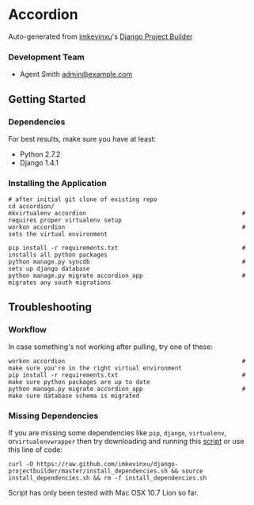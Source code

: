 Accordion
================

Auto-generated from [imkevinxu](https://github.com/imkevinxu)'s [Django Project Builder](https://github.com/imkevinxu/django-projectbuilder)

### Development Team

* Agent Smith <admin@example.com>

## Getting Started

### Dependencies

For best results, make sure you have at least:

* Python 2.7.2
* Django 1.4.1

### Installing the Application

    # after initial git clone of existing repo
    cd accordion/
    mkvirtualenv accordion                                            # requires proper virtualenv setup
    workon accordion                                                  # sets the virtual environment

    pip install -r requirements.txt                                   # installs all python packages
    python manage.py syncdb                                           # sets up django database
    python manage.py migrate accordion_app                            # migrates any south migrations

## Troubleshooting

### Workflow

In case something's not working after pulling, try one of these:

    workon accordion                                                  # make sure you're in the right virtual environment
    pip install -r requirements.txt                                   # make sure python packages are up to date
    python manage.py migrate accordion_app                            # make sure database schema is migrated

### Missing Dependencies

If you are missing some dependencies like `pip`, `django`, `virtualenv`, or`virtualenvwrapper`
then try downloading and running this [script](https://github.com/imkevinxu/django-projectbuilder/blob/master/install_dependencies.sh) or use this line of code:

    curl -O https://raw.github.com/imkevinxu/django-projectbuilder/master/install_dependencies.sh && source install_dependencies.sh && rm -f install_dependencies.sh

Script has only been tested with Mac OSX 10.7 Lion so far.